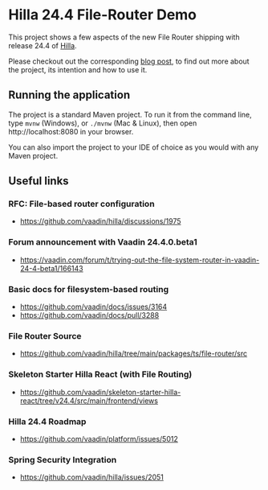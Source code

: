 # Hilla 24.4 File-Router Demo

This project shows a few aspects of the new File Router shipping with release 24.4 of [Hilla](https://hilla.dev).

Please checkout out the corresponding [blog post](https://www.rene-wilby.de/en/blog/hilla-file-router-preview/), to find out more about the project, its intention and how to use it.

## Running the application

The project is a standard Maven project. To run it from the command line,
type `mvnw` (Windows), or `./mvnw` (Mac & Linux), then open
http://localhost:8080 in your browser.

You can also import the project to your IDE of choice as you would with any
Maven project.

## Useful links

### RFC: File-based router configuration

- https://github.com/vaadin/hilla/discussions/1975

### Forum announcement with Vaadin 24.4.0.beta1

- https://vaadin.com/forum/t/trying-out-the-file-system-router-in-vaadin-24-4-beta1/166143

### Basic docs for filesystem-based routing

- https://github.com/vaadin/docs/issues/3164
- https://github.com/vaadin/docs/pull/3288

### File Router Source

- https://github.com/vaadin/hilla/tree/main/packages/ts/file-router/src

### Skeleton Starter Hilla React (with File Routing)

- https://github.com/vaadin/skeleton-starter-hilla-react/tree/v24.4/src/main/frontend/views

### Hilla 24.4 Roadmap

- https://github.com/vaadin/platform/issues/5012

### Spring Security Integration

- https://github.com/vaadin/hilla/issues/2051
